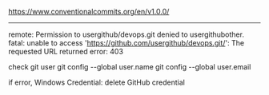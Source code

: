 https://www.conventionalcommits.org/en/v1.0.0/

----------------------------------------------

remote: Permission to usergithub/devops.git denied to usergithubother.
fatal: unable to access 'https://github.com/usergithub/devops.git/': The requested URL returned error: 403

check git user
git config --global user.name
git config --global user.email

if error,
Windows Credential: delete GitHub credential
